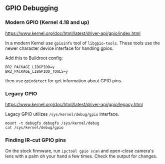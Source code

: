 GPIO Debugging
--------------

### Modern GPIO (Kernel 4.18 and up)

https://www.kernel.org/doc/html/latest/driver-api/gpio/index.html

In a modern Kernel use `gpioinfo` tool of `libgpio-tools`.
These tools use the newer character device interface for handling gpios.

Add this to Buildroot config:

```
BR2_PACKAGE_LIBGPIOD=y
BR2_PACKAGE_LIBGPIOD_TOOLS=y
```

then use `gpiodetect` for get information about GPIO pins.

### Legacy GPIO

https://www.kernel.org/doc/html/latest/driver-api/gpio/legacy.html

Legacy GPIO utilizes `/sys/kernel/debug/gpio` interface.

```
mount -t debugfs debugfs /sys/kernel/debug
cat /sys/kernel/debug/gpio
```

### Finding IR-cut GPIO pins

On the stock firmware, run `ipctool gpio scan` and open-close camera's lens with
a palm oh your hand a few times. Check the output for changes.

